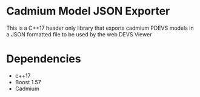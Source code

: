 # Cadmium Model JSON Exporter
This is a C++17 header only library that exports cadmium PDEVS models in a JSON formatted file to be used by the web DEVS Viewer

# Dependencies
* c++17 
* Boost 1.57 
* Cadmium
